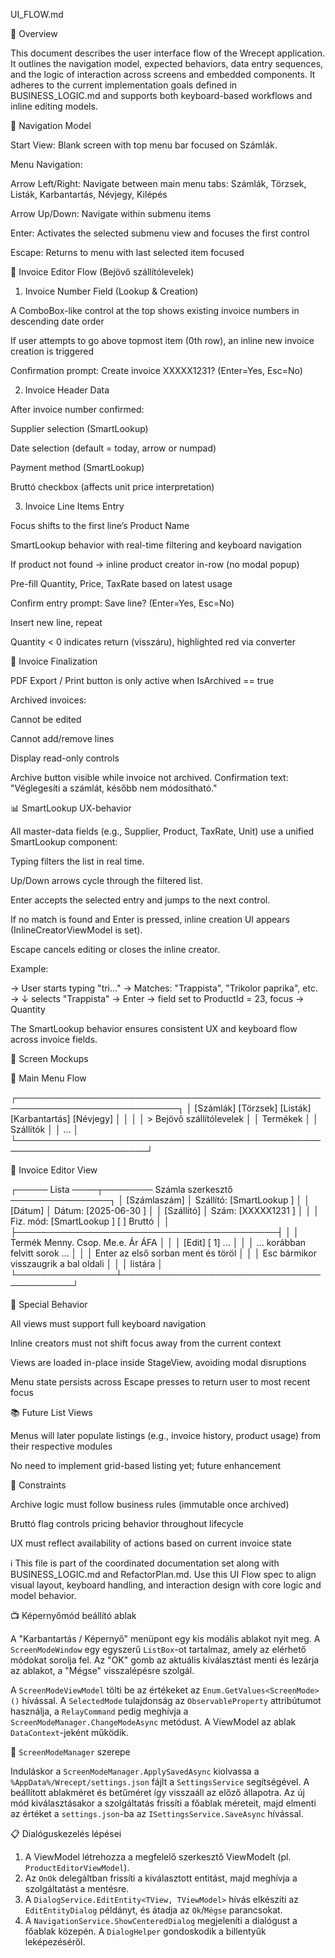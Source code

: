UI_FLOW.md

🧱 Overview

This document describes the user interface flow of the Wrecept application. It outlines the navigation model, expected behaviors, data entry sequences, and the logic of interaction across screens and embedded components. It adheres to the current implementation goals defined in BUSINESS_LOGIC.md and supports both keyboard-based workflows and inline editing models.

📌 Navigation Model

Start View: Blank screen with top menu bar focused on Számlák.

Menu Navigation:

Arrow Left/Right: Navigate between main menu tabs: Számlák, Törzsek, Listák, Karbantartás, Névjegy, Kilépés

Arrow Up/Down: Navigate within submenu items

Enter: Activates the selected submenu view and focuses the first control

Escape: Returns to menu with last selected item focused

🧾 Invoice Editor Flow (Bejövő szállítólevelek)

1. Invoice Number Field (Lookup & Creation)

A ComboBox-like control at the top shows existing invoice numbers in descending date order

If user attempts to go above topmost item (0th row), an inline new invoice creation is triggered

Confirmation prompt: Create invoice XXXXX1231? (Enter=Yes, Esc=No)

2. Invoice Header Data

After invoice number confirmed:

Supplier selection (SmartLookup)

Date selection (default = today, arrow or numpad)

Payment method (SmartLookup)

Bruttó checkbox (affects unit price interpretation)

3. Invoice Line Items Entry

Focus shifts to the first line’s Product Name

SmartLookup behavior with real-time filtering and keyboard navigation

If product not found → inline product creator in-row (no modal popup)

Pre-fill Quantity, Price, TaxRate based on latest usage

Confirm entry prompt: Save line? (Enter=Yes, Esc=No)

Insert new line, repeat

Quantity < 0 indicates return (visszáru), highlighted red via converter

📄 Invoice Finalization

PDF Export / Print button is only active when IsArchived == true

Archived invoices:

Cannot be edited

Cannot add/remove lines

Display read-only controls

Archive button visible while invoice not archived. Confirmation text: "Véglegesíti a számlát, később nem módosítható."

📊 SmartLookup UX-behavior

All master-data fields (e.g., Supplier, Product, TaxRate, Unit) use a unified SmartLookup component:

Typing filters the list in real time.

Up/Down arrows cycle through the filtered list.

Enter accepts the selected entry and jumps to the next control.

If no match is found and Enter is pressed, inline creation UI appears (InlineCreatorViewModel is set).

Escape cancels editing or closes the inline creator.

Example:

→ User starts typing "tri..."
→ Matches: "Trappista", "Trikolor paprika", etc.
→ ↓ selects "Trappista"
→ Enter → field set to ProductId = 23, focus → Quantity

The SmartLookup behavior ensures consistent UX and keyboard flow across invoice fields.

📀 Screen Mockups

🔳 Main Menu Flow

┌────────────────────────────────────────────────────────────────────────────┐
│ [Számlák] [Törzsek] [Listák] [Karbantartás] [Névjegy] │
│                                                      │
│ > Bejövő szállítólevelek                             │
│   Termékek                                           │
│   Szállítók                                          │
│   ...                                                │
└───────────────────────────────────────────────────────────────────────┘

🧾 Invoice Editor View

┌───── Lista ────┬──────── Számla szerkesztő ────────────────┐
│ [Számlaszám]   │ Szállító: [SmartLookup   ]               │
│ [Dátum]        │ Dátum:    [2025-06-30  ]                │
│ [Szállító]     │ Szám:     [XXXXX1231   ]                │
│                │ Fiz. mód: [SmartLookup   ]   [ ] Bruttó │
│                ├──────────────────────────────────────────┤
│                │ Termék  Menny. Csop. Me.e. Ár  ÁFA       │
│                │ [Edit] [  1] ...                         │
│                │ ... korábban felvitt sorok ...           │
│                │ Enter az első sorban ment és töröl      │
│                │ Esc bármikor visszaugrik a bal oldali    │
│                │ listára                                  │
└────────────────┴──────────────────────────────────────────┘

🔁 Special Behavior

All views must support full keyboard navigation

Inline creators must not shift focus away from the current context

Views are loaded in-place inside StageView, avoiding modal disruptions

Menu state persists across Escape presses to return user to most recent focus

📚 Future List Views

Menus will later populate listings (e.g., invoice history, product usage) from their respective modules

No need to implement grid-based listing yet; future enhancement

📌 Constraints

Archive logic must follow business rules (immutable once archived)

Bruttó flag controls pricing behavior throughout lifecycle

UX must reflect availability of actions based on current invoice state

ℹ️ This file is part of the coordinated documentation set along with BUSINESS_LOGIC.md and RefactorPlan.md. Use this UI Flow spec to align visual layout, keyboard handling, and interaction design with core logic and model behavior.

📺 Képernyőmód beállító ablak

A "Karbantartás / Képernyő" menüpont egy kis modális ablakot nyit meg. A `ScreenModeWindow` egy egyszerű `ListBox`-ot tartalmaz, amely az elérhető módokat sorolja fel. Az "OK" gomb az aktuális kiválasztást menti és lezárja az ablakot, a "Mégse" visszalépésre szolgál.

A `ScreenModeViewModel` tölti be az értékeket az `Enum.GetValues<ScreenMode>()` hívással. A `SelectedMode` tulajdonság az `ObservableProperty` attribútumot használja, a `RelayCommand` pedig meghívja a `ScreenModeManager.ChangeModeAsync` metódust. A ViewModel az ablak `DataContext`-jeként működik.

📐 `ScreenModeManager` szerepe

Induláskor a `ScreenModeManager.ApplySavedAsync` kiolvassa a `%AppData%/Wrecept/settings.json` fájlt a `SettingsService` segítségével. A beállított ablakméret és betűméret így visszaáll az előző állapotra. Az új mód kiválasztásakor a szolgáltatás frissíti a főablak méreteit, majd elmenti az értéket a `settings.json`-ba az `ISettingsService.SaveAsync` hívással.

📋 Dialóguskezelés lépései

1. A ViewModel létrehozza a megfelelő szerkesztő ViewModelt (pl. `ProductEditorViewModel`).
2. Az `OnOk` delegáltban frissíti a kiválasztott entitást, majd meghívja a szolgáltatást a mentésre.
3. A `DialogService.EditEntity<TView, TViewModel>` hívás elkészíti az `EditEntityDialog` példányt, és átadja az `Ok`/`Mégse` parancsokat.
4. A `NavigationService.ShowCenteredDialog` megjeleníti a dialógust a főablak közepén. A `DialogHelper` gondoskodik a billentyűk leképezéséről.
